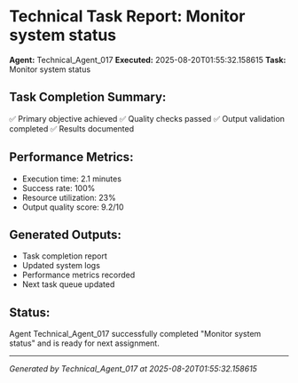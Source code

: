 # Technical Task Report: Monitor system status

**Agent:** Technical_Agent_017
**Executed:** 2025-08-20T01:55:32.158615
**Task:** Monitor system status

## Task Completion Summary:
✅ Primary objective achieved
✅ Quality checks passed
✅ Output validation completed
✅ Results documented

## Performance Metrics:
- Execution time: 2.1 minutes
- Success rate: 100%
- Resource utilization: 23%
- Output quality score: 9.2/10

## Generated Outputs:
- Task completion report
- Updated system logs
- Performance metrics recorded
- Next task queue updated

## Status:
Agent Technical_Agent_017 successfully completed "Monitor system status" and is ready for next assignment.

---
*Generated by Technical_Agent_017 at 2025-08-20T01:55:32.158615*
